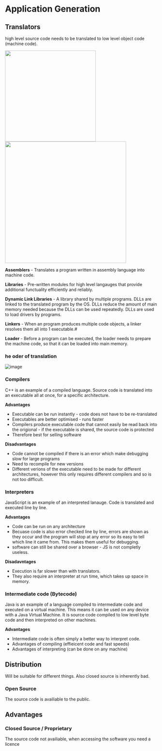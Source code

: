 # Application Generation

## Translators
high level source code needs to be translated to low level object code (machine code). 

<img src="https://user-images.githubusercontent.com/72783315/201951276-340b3416-b2e1-4125-a1de-852e85606222.png" height="300">

<img src="https://user-images.githubusercontent.com/72783315/202662440-29edb18e-df09-408a-adb7-473497a71739.png" height="400">

**Assemblers** - Translates a program written in assembly language into machine code.

**Libraries** - Pre-written modules for high level langauges that provide additional functuality efficiently and reliably.

**Dynamic Link Libraries** - A library shared by multiple programs. DLLs  are linked to the translated program by the OS. DLLs reduce the amount of main memory needed because the DLLs can be used repeatedly. DLLs are used to load drivers by programs. 

**Linkers** - When an program produces multiple code objects, a linker resolves them all into 1 executable.#

**Loader** - Before a program can be executed, the loader needs to prepare the machine code, so that it can be loaded into main memory.

### he oder of translation

![image](https://user-images.githubusercontent.com/72783315/203333009-50b3d3eb-e8f7-436c-9530-5dd174028a1e.png)

### Compilers
C++ is an example of a compiled language. Source code is translated into an executable all at once, for a specific architecture.

**Advantages**
- Executable can be run instantly - code does not have to be re-translated
- Executables are better optimised - runs faster
- Compilers produce executable code that cannot easily be read back into the origional - if the executable is shared, the source code is protected
- Therefore best for selling software

**Disadvantages**
- Code cannot be compiled if there is an error which make debugging slow for large programs
- Need to recompile for new versions
- Different verions of the executable need to be made for different architectures, however this only requires different compilers and so is not too difficult.

### Interpreters
JavaScript is an example of an interpreted lanauge. Code is translated and executed line by line.

**Advantages**
- Code can be run on any architecture
- Becuase code is also error checked line by line, errors are shown as they occur and the program will stop at any error so its easy to tell which line it came from. This makes them useful for debugging.
- software can still be shared over a browser - JS is not completly useless.

**Disadavntages**
- Execution is far slower than with translators. 
- They also require an interpreter at run time, which takes up space in memory.

### Intermediate code (Bytecode)
Java is an example of a language compiled to intermediate code and executed on a virtual machine. This means it can be used on any device with a Java Virtual Machine. It is source code compiled to low level byte code and then interpreted on other machines. 

**Advantages**
- Intermediate code is often simply a better way to interpret code.
- Advantages of compiling (effieicent code and fast speeds)
- Advantages of interpreting (can be done on any machine)

##  Distribution
Will be suitable for different things. Also closed source is inherently bad.

### Open Source 
The source code is availiable to the public.

**Advantages**
- 

### Closed Source / Proprietary
The source code not availiable, when accessing the software you need a licence
